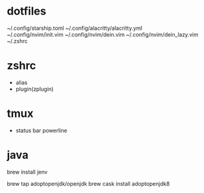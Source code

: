 # dotfiles
~/.config/starship.toml
~/.config/alacritty/alacritty.yml
~/.config/nvim/init.vim
~/.config/nvim/dein.vim
~/.config/nvim/dein_lazy.vim
~/.zshrc

# zshrc
- alias
- plugin(zplugin)

# tmux
- status bar powerline

# java
brew install jenv

brew tap adoptopenjdk/openjdk
brew cask install adoptopenjdk8


